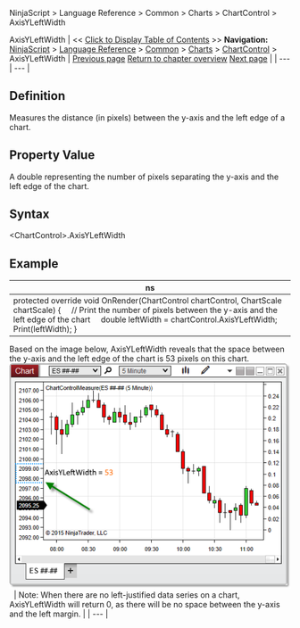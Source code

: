 ﻿
NinjaScript \> Language Reference \> Common \> Charts \> ChartControl \> AxisYLeftWidth

AxisYLeftWidth
| \<\< [Click to Display Table of Contents](axisyleftwidth.md) \>\> **Navigation:**     [NinjaScript](ninjascript-1.md) \> [Language Reference](language_reference_wip-1.md) \> [Common](common-1.md) \> [Charts](chart-1.md) \> [ChartControl](chartcontrol-1.md) \> AxisYLeftWidth | [Previous page](axisxheight-1.md) [Return to chapter overview](chartcontrol-1.md) [Next page](axisyrightwidth-1.md) |
| --- | --- |
## Definition
Measures the distance (in pixels) between the y\-axis and the left edge of a chart.
## 
## Property Value
 A double representing the number of pixels separating the y\-axis and the left edge of the chart.
## 
## Syntax
 \<ChartControl\>.AxisYLeftWidth
## 
## Example
| ns |
| --- |
| protected override void OnRender(ChartControl chartControl, ChartScale chartScale) {      // Print the number of pixels between the y\-axis and the left edge of the chart      double leftWidth \= chartControl.AxisYLeftWidth;      Print(leftWidth); } |

Based on the image below, AxisYLeftWidth reveals that the space between the y\-axis and the left edge of the chart is 53 pixels on this chart.
 
![ChartControl_AxisYLeftWidth](chartcontrol_axisyleftwidth.png)
 
| Note: When there are no left\-justified data series on a chart, AxisYLeftWidth will return 0, as there will be no space between the y\-axis and the left margin. |
| --- |
